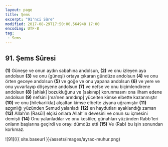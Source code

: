 ```yaml
---
layout: page
title: Şems
excerpt: "91'nci Sûre"
modified: 2017-08-29T17:50:00.564948 17:00
encoding: UTF-8
tag: 
 - Sems
---
```


## 91. Şems Sûresi

**(1)** Güneşe ve onun aydın sabahına andolsun,
**(2)** ve onu izleyen aya andolsun
**(3)** ve onu (güneşi) ortaya çıkaran gündüze andolsun
**(4)** ve onu örten geceye andolsun
**(5)** ve göğe ve onu yapana andolsun
**(6)** ve yere ve onu yuvarlayıp döşeyene andolsun
**(7)** ve nefse ve onu biçimlendirene andolsun
**(8)** [ahlak] bozukluğunu ve [sakınıp] korunmasını ona ilham edene andolsun
**(9)** nefsini [ma’nen arındırıp] yücelten kimse elbette kazanmıştır
**(10)** ve onu [hilekarlıkla] alçaltan kimse elbette ziyana uğramıştır
**(11)** azgınlığı yüzünden Semud yalanladı
**(12)** en haydutları ayaklandığı zaman
**(13)** Allah’ın [Rasūl] elçisi onlara Allah’ın devesini ve onun su içmesini demişti
**(14)** Onu yalanladılar ve onu kestiler, günahları yüzünden Rabb'leri onların başlarına geçirdi ve orayı dümdüz etti
**(15)** Ve (Rab) bu işin sonundan korkmaz.

![91]({{ site.baseurl }}/assets/images/ayrac-muhur.png)

